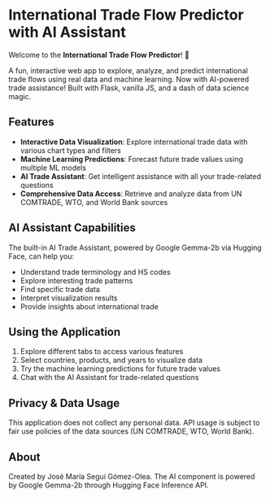 # International Trade Flow Predictor with AI Assistant

Welcome to the **International Trade Flow Predictor**! 🎉

A fun, interactive web app to explore, analyze, and predict international trade flows using real data and machine learning. Now with AI-powered trade assistance! Built with Flask, vanilla JS, and a dash of data science magic.

## Features

- **Interactive Data Visualization**: Explore international trade data with various chart types and filters
- **Machine Learning Predictions**: Forecast future trade values using multiple ML models
- **AI Trade Assistant**: Get intelligent assistance with all your trade-related questions
- **Comprehensive Data Access**: Retrieve and analyze data from UN COMTRADE, WTO, and World Bank sources

## AI Assistant Capabilities

The built-in AI Trade Assistant, powered by Google Gemma-2b via Hugging Face, can help you:

- Understand trade terminology and HS codes
- Explore interesting trade patterns
- Find specific trade data
- Interpret visualization results
- Provide insights about international trade

## Using the Application

1. Explore different tabs to access various features
2. Select countries, products, and years to visualize data
3. Try the machine learning predictions for future trade values
4. Chat with the AI Assistant for trade-related questions

## Privacy & Data Usage

This application does not collect any personal data. API usage is subject to fair use policies of the data sources (UN COMTRADE, WTO, World Bank).

## About

Created by José María Seguí Gómez-Olea. The AI component is powered by Google Gemma-2b through Hugging Face Inference API.
